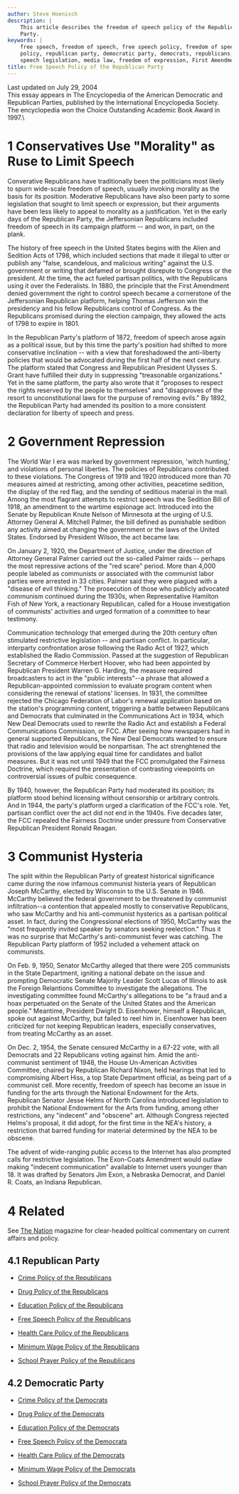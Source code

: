 ```yaml
---
author: Steve Hoenisch
description: |
    This article describes the freedom of speech policy of the Republican
    Party.
keywords: |
    free speech, freedom of speech, free speech policy, freedom of speech
    policy, republican party, democratic party, democrats, republicans, free
    speech legislation, media law, freedom of expression, First Amendment
title: Free Speech Policy of the Republican Party
---
```


Last updated on July 29, 2004\
This essay appears in The Encyclopedia of the American Democratic and
Republican Parties, published by the International Encyclopedia Society.
The encyclopedia won the Choice Outstanding Academic Book Award in
1997.\


1 Conservatives Use \"Morality\" as Ruse to Limit Speech
========================================================


Converative Republicans have traditionally been the politicians most
likely to spurn wide-scale freedom of speech, usually invoking morality
as the basis for its position. Moderative Republicans have also been
party to some legislation that sought to limit speech or expression, but
their arguments have been less likely to appeal to morality as a
justification. Yet in the early days of the Republican Party, the
Jeffersonian Republicans included freedom of speech in its campaign
platform \-- and won, in part, on the plank.


The history of free speech in the United States begins with the Alien
and Sedition Acts of 1798, which included sections that made it illegal
to utter or publish any \"false, scandelous, and malicious writing\"
against the U.S. government or writing that defamed or brought disrepute
to Congress or the president. At the time, the act fueled partisan
politics, with the Republicans using it over the Federalists. In 1880,
the principle that the First Amendment denied government the right to
control speech became a cornerstone of the Jeffersonian Republican
platform, helping Thomas Jefferson win the presidency and his fellow
Republicans control of Congress. As the Republicans promised during the
election campaign, they allowed the acts of 1798 to expire in 1801.







In the Republican Party\'s platform of 1872, freedom of speech arose
again as a political issue, but by this time the party\'s position had
shifted to more conservative inclination \-- with a view that
foreshadowed the anti-liberty policies that would be advocated during
the first half of the next century. The platform stated that Congress
and Republican President Ulysses S. Grant have fulfilled their duty in
suppressing \"treasonable organizations.\" Yet in the same platform, the
party also wrote that it \"proposes to respect the rights reserved by
the people to themselves\" and \"disapproves of the resort to
unconstitutional laws for the purpuse of removing evils.\" By 1892, the
Republican Party had amended its position to a more consistent
declaration for liberty of speech and press.



2 Government Repression
=========================================================


The World War I era was marked by government repression, \'witch
hunting,\' and violations of personal liberties. The policies of
Republicans contributed to these violations. The Congress of 1919 and
1920 introduced more than 70 measures aimed at restricting, among other
activities, peacetime sedition, the display of the red flag, and the
sending of seditious material in the mail. Among the most flagrant
attempts to restrict speech was the Sedition Bill of 1918, an amendment
to the wartime espionage act. Introduced into the Senate by Republican
Knute Nelson of Minnesota at the urging of U.S. Attorney General A.
Mitchell Palmer, the bill defined as punishable sedition any activity
aimed at changing the government or the laws of the United States.
Endorsed by President Wilson, the act became law.



On January 2, 1920, the Department of Justice, under the direction of
Attorney General Palmer carried out the so-called Palmer raids \--
perhaps the most repressive actions of the \"red scare\" period. More
than 4,000 people labeled as communists or associated with the communist
labor parties were arrested in 33 cities. Palmer said they were plagued
with a \"disease of evil thinking.\" The prosecution of those who
publicly advocated communism continued during the 1930s, when
Representative Hamilton Fish of New York, a reactionary Republican,
called for a House investigation of communists\' activities and urged
formation of a committee to hear testimony.



Communication technology that emerged during the 20th century often
stimulated restrictive legislation \-- and partisan conflict. In
particular, interparty confrontation arose following the Radio Act of
1927, which established the Radio Commission. Passed at the suggestion
of Republican Secretary of Commerce Herbert Hoover, who had been
appointed by Republican President Warren G. Harding, the measure
required broadcasters to act in the \"public interests\"\--a phrase that
allowed a Republican-appointed commission to evaluate program content
when considering the renewal of stations\' licenses. In 1931, the
committee rejected the Chicago Federation of Labor\'s renewal
application based on the station\'s programming content, triggering a
battle between Republicans and Democrats that culminated in the
Communications Act in 1934, which New Deal Democrats used to rewrite the
Radio Act and establish a Federal Communications Commission, or FCC.
After seeing how newspapers had in general supported Republcans, the New
Deal Democrats wanted to ensure that radio and television would be
nonpartisan. The act strenghtened the provisions of the law applying
equal time for candidates and ballot measures. But it was not until 1949
that the FCC promulgated the Fairness Doctrine, which required the
presentation of contrasting viewpoints on controversial issues of pulbic
consequence.



By 1940, however, the Republican Party had moderated its position; its
platform stood behind licensing without censorship or arbitrary
controls. And in 1944, the party\'s platform urged a clarification of
the FCC\'s role. Yet, partisan conflict over the act did not end in the
1940s. Five decades later, the FCC repealed the Fairness Doctrine under
pressure from Conservative Republican President Ronald Reagan.




3 Communist Hysteria
===================================================






The split within the Republican Party of greatest historical
significance came during the now infamous communist histeria years of
Republican Joseph McCarthy, elected by Wisconsin to the U.S. Senate in
1946. McCarthy believed the federal government to be threatened by
communist infiltration\--a contention that appealed mostly to
conservative Republicans, who saw McCarthy and his anti-communist
hysterics as a partisan political asset. In fact, during the
Congressional elections of 1950, McCarthy was the \"most frequently
invited speaker by senators seeking reelection.\" Thus it was no
surprise that McCarthy\'s anti-communist fever was catching. The
Republican Party platform of 1952 included a vehement attack on
communists.



On Feb. 9, 1950, Senator McCarthy alleged that there were 205 communists
in the State Department, igniting a national debate on the issue and
prompting Democratic Senate Majority Leader Scott Lucas of Illinois to
ask the Foreign Relantions Committee to investigate the allegations. The
investigating committee found McCarthy\'s alllegations to be \"a fraud
and a hoax perpetuated on the Senate of the United States and the
American people.\" Meantime, President Dwight D. Eisenhower, himself a
Republican, spoke out against McCarthy, but failed to reel him in.
Eisenhower has been criticized for not keeping Republican leaders,
especially conservatives, from treating McCarthy as an asset.







On Dec. 2, 1954, the Senate censured McCarthy in a 67-22 vote, with all
Democrats and 22 Republicans voting against him. Amid the anti-communist
sentiment of 1948, the House Un-American Activities Committee, chaired
by Republican Richard Nixon, held hearings that led to compromising
Albert Hiss, a top State Department official, as being part of a
communist cell. More recently, freedom of speech has become an issue in
funding for the arts through the National Endowment for the Arts.
Republican Senator Jesse Helms of North Carolina introduced legislation
to prohibit the National Endowment for the Arts from funding, among
other restrictions, any \"indecent\" and \"obscene\" art. Although
Congress rejected Helms\'s proposal, it did adopt, for the first time in
the NEA\'s history, a restriction that barred funding for material
determined by the NEA to be obscene.



The advent of wide-ranging public access to the Internet has also
prompted calls for restrictive legislation. The Exon-Coats Amendment
would outlaw making \"indecent communication\" available to Internet
users younger than 18. It was drafted by Senators Jim Exon, a Nebraska
Democrat, and Daniel R. Coats, an Indiana Republican.


4 Related
=============================


See [The Nation](https://www.thenation.com/) magazine for
clear-headed political commentary on current affairs and policy.


4.1 Republican Party
-------------------------------------------------


* [Crime Policy of the
Republicans](republicans-crime-policy.html)



* [Drug Policy of the
Republicans](republicans-drug-policy.html)



* [Education Policy of the
Republicans](republicans-education-policy.html)



* [Free Speech Policy of the
Republicans](republicans-free-speech-policy.html)



* [Health Care Policy of the
Republicans](republicans-health-care-policy.html)



* [Minimum Wage Policy of the
Republicans](republicans-minimum-wage-policy.html)



* [School Prayer Policy of the
Republicans](republicans-school-prayer-policy.html)


4.2 Democratic Party
-------------------------------------------------


* [Crime Policy of the
Democrats](democrats-crime-policy.html)



* [Drug Policy of the
Democrats](democrats-drug-policy.html)



* [Education Policy of the
Democrats](democrats-education-policy.html)



* [Free Speech Policy of the
Democrats](democrats-free-speech-policy.html)



* [Health Care Policy of the
Democrats](democrats-health-care-policy.html)



* [Minimum Wage Policy of the
Democrats](democrats-minimum-wage-policy.html)



* [School Prayer Policy of the
Democrats](democrats-school-prayer-policy.html)


